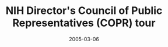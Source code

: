 ---
title: "NIH Director's Council of Public Representatives (COPR) tour"
project_id: 
date: 2005-03-06
conference_id: ""
presenters:
   - peter_bandettini
summary: "<p>NIH Director&#39;s Council of Public Representatives (COPR) tour</p>"
file: /assets/presentations/T171.ppt
filename: T171.ppt
layout: presentation
---